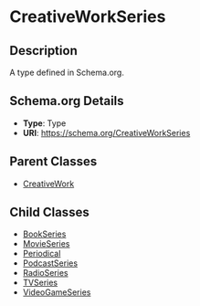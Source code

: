 # CreativeWorkSeries

## Description
A type defined in Schema.org.

## Schema.org Details
- **Type**: Type
- **URI**: https://schema.org/CreativeWorkSeries

## Parent Classes
- [CreativeWork](../CreativeWork.md)

## Child Classes
- [BookSeries](BookSeries/BookSeries.md)
- [MovieSeries](MovieSeries/MovieSeries.md)
- [Periodical](Periodical/Periodical.md)
- [PodcastSeries](PodcastSeries/PodcastSeries.md)
- [RadioSeries](RadioSeries/RadioSeries.md)
- [TVSeries](TVSeries/TVSeries.md)
- [VideoGameSeries](VideoGameSeries/VideoGameSeries.md)

